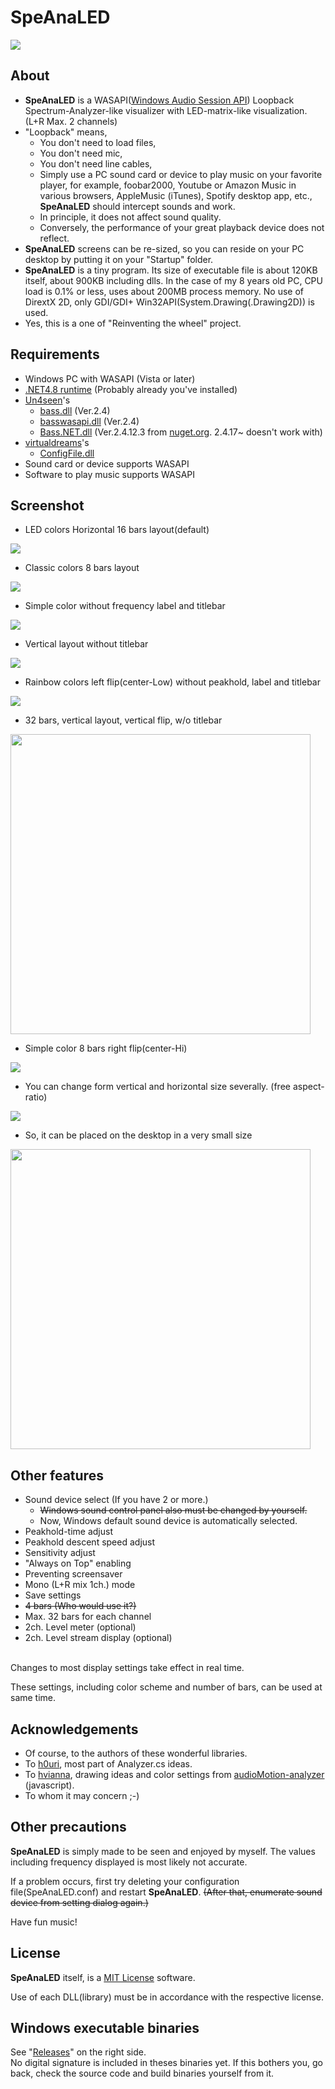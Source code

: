 # SpeAnaLED
<img src="./screenshot/screenshot9.png"/>

## About
- **SpeAnaLED** is a WASAPI([Windows Audio Session API](https://en.wikipedia.org/wiki/Technical_features_new_to_Windows_Vista#Audio_stack_architecture)) Loopback Spectrum-Analyzer-like visualizer with LED-matrix-like visualization. (L+R Max. 2 channels)
- "Loopback" means,
    - You don't need to load files,
    - You don't need mic,
    - You don't need line cables,
    - Simply use a PC sound card or device to play music on your favorite player, for example, foobar2000, Youtube or Amazon Music in various browsers, AppleMusic (iTunes), Spotify desktop app, etc., **SpeAnaLED** should intercept sounds and work.
    - In principle, it does not affect sound quality.
    - Conversely, the performance of your great playback device does not reflect.
- **SpeAnaLED** screens can be re-sized, so you can reside on your PC desktop by putting it on your "Startup" folder.
- **SpeAnaLED** is a tiny program. Its size of executable file is about 120KB itself, about 900KB including dlls. In the case of my 8 years old PC, CPU load is 0.1% or less, uses about 200MB process memory. No use of DirextX 2D, only GDI/GDI+ Win32API(System.Drawing(.Drawing2D)) is used.
- Yes, this is a one of "Reinventing the wheel" project.

## Requirements
- Windows PC with WASAPI (Vista or later)
- [.NET4.8 runtime](https://dotnet.microsoft.com/en-us/download/dotnet-framework/thank-you/net48-web-installer) (Probably already you've installed)
- [Un4seen](http://www.un4seen.com)'s
    - [bass.dll](http://www.un4seen.com/download.php?bass24) (Ver.2.4)
    - [basswasapi.dll](http://www.un4seen.com/download.php?basswasapi24) (Ver.2.4)
    - [Bass.NET.dll](https://www.nuget.org/api/v2/package/Bass.NetWrapper/2.4.12.5) (Ver.2.4.12.3 from [nuget.org](https://nuget.org). 2.4.17~ doesn't work with)
- [virtualdreams](https://github.com/virtualdreams)'s
    - [ConfigFile.dll](https://www.nuget.org/packages/ConfigFile/1.0.9)
- Sound card or device supports WASAPI
- Software to play music supports WASAPI
  

## Screenshot
- LED colors Horizontal 16 bars layout(default)<br/>
<img src="./screenshot/screenshot1.png"/>

- Classic colors 8 bars layout<br/>
<img src="./screenshot/screenshot2.png"/>

- Simple color without frequency label and titlebar<br/>
<img src="./screenshot/screenshot3.png"/>

- Vertical layout without titlebar<br/>
<img src="./screenshot/screenshot7.png"/>

- Rainbow colors left flip(center-Low) without peakhold, label and titlebar<br/>
<img src="./screenshot/screenshot4.png"/>

- 32 bars, vertical layout, vertical flip, w/o titlebar<br/>
<img src="./screenshot/screenshot10.png" width="480"/>

- Simple color 8 bars  right flip(center-Hi)<br/>
<img src="./screenshot/screenshot5.png"/>

- You can change form vertical and horizontal size severally. (free aspect-ratio)<br/>
<img src="./screenshot/screenshot6.png"/>

- So, it can be placed on the desktop in a very small size<br>
<img src="./screenshot/screenshot8.png" width="480"/>
  

## Other features
- Sound device select (If you have 2 or more.)
    - <strike>Windows sound control panel also must be changed by yourself.</strike>
    - Now, Windows default sound device is automatically selected.
- Peakhold-time adjust
- Peakhold descent speed adjust
- Sensitivity adjust
- "Always on Top" enabling
- Preventing screensaver
- Mono (L+R mix 1ch.) mode
- Save settings
- <strike>4 bars (Who would use it?)</strike>
- Max. 32 bars for each channel
- 2ch. Level meter (optional)
- 2ch. Level stream display (optional)
<br><br>

<p>Changes to most display settings take effect in real time.</p>
<p>These settings, including color scheme and number of bars, can be used at same time.</p>
  

## Acknowledgements
- Of course, to the authors of these wonderful libraries.
- To [h0uri](https://www.instructables.com/Audio-Spectrum-Software-C/), most part of Analyzer.cs ideas.
- To [hvianna](https://github.com/hvianna), drawing ideas and color settings from [audioMotion-analyzer
](https://github.com/hvianna/audioMotion-analyzer)(javascript).
- To whom it may concern ;-)
  

## Other precautions
<p><strong>SpeAnaLED</strong> is simply made to be seen and enjoyed by myself. The values including frequency displayed is most likely not accurate.</p>
<p>If a problem occurs, first try deleting your configuration file(SpeAnaLED.conf) and restart <strong>SpeAnaLED</strong>. <strike>(After that, enumerate sound device from setting dialog again.)</strike></p>
<p>Have fun music!</p>

## License
**SpeAnaLED** itself, is a [MIT License](./LICENSE.md) software.

Use of each DLL(library) must be in accordance with the respective license.
  
## Windows executable binaries
See "[Releases](https://github.com/osamusg/SpeAnaLED/releases)" on the right side.<br />
No digital signature is included in theses binaries yet. If this bothers you, go back, check the source code and build binaries yourself from it.